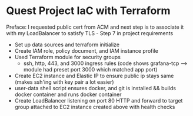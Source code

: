 # Quest Project IaC with Terraform

Preface: I requested public cert from ACM and next step is to associate it with my LoadBalancer to satisfy TLS - Step 7 in project requirements

* Set up data sources and terraform initialize
* Create IAM role, policy document, and IAM instance profile
* Used Terraform module for security groups
  * ssh, http, 443, and 3000 ingress rules (code shows grafana-tcp --> module had preset port 3000 which matched app port)
*  Create EC2 instance and Elastic IP to ensure public ip stays same (makes ssh'ing with key pair a lot easier)  
  * user-data shell script ensures docker, and git is installed && builds docker container and runs docker container 
*  Create LoadBalancer listening on port 80 HTTP and forward to target group attached to EC2 instance created above with health checks

